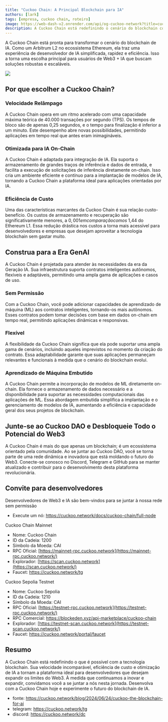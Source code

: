 ```yaml
---
title: "Cuckoo Chain: A Principal Blockchain para IA"
authors: [lark]
tags: [empresa, cuckoo chain, roteiro]
image: https://web-dash-v2.onrender.com/api/og-cuckoo-network?title=cuckoo-chain%3A%20A%20Principal%20Blockchain%20para%20IA
description: A Cuckoo Chain está redefinindo o cenário do blockchain com sua infraestrutura de ponta projetada para IA e Web3. Como um Arbitrum L2 no ecossistema Ethereum, a Cuckoo Chain oferece velocidades de transação ultrarrápidas, custos mínimos e capacidades robustas de IA, tornando-se a escolha ideal para desenvolvedores e inovadores no espaço Web3.
---
```


A Cuckoo Chain está pronta para transformar o cenário do blockchain de IA. Como um Arbitrum L2 no ecossistema Ethereum, ela traz uma experiência de desenvolvedor de IA simplificada, rapidez e eficiência. Isso a torna uma escolha principal para usuários de Web3 + IA que buscam soluções robustas e escaláveis.

![](https://cuckoo-network.b-cdn.net/cuckoo-chain-blockchain-for-ai.webp)

## Por que escolher a Cuckoo Chain?

### Velocidade Relâmpago

A Cuckoo Chain opera em um ritmo acelerado com uma capacidade máxima teórica de 40.000 transações por segundo (TPS). Os tempos de bloco são de apenas 0,25 segundos, e o tempo para finalização é inferior a um minuto. Este desempenho abre novas possibilidades, permitindo aplicações em tempo real que antes eram inimagináveis.

### Otimizada para IA On-Chain

A Cuckoo Chain é adaptada para integração de IA. Ela suporta o armazenamento de grandes traços de inferência e dados de entrada, e facilita a execução de solicitações de inferência diretamente on-chain. Isso cria um ambiente eficiente e contínuo para a implantação de modelos de IA, tornando a Cuckoo Chain a plataforma ideal para aplicações orientadas por IA.

### Eficiência de Custo

Uma das características marcantes da Cuckoo Chain é sua relação custo-benefício. Os custos de armazenamento e recuperação são significativamente menores, a $0,001 em comparação com os ~$1,44 do Ethereum L1. Essa redução drástica nos custos a torna mais acessível para desenvolvedores e empresas que desejam aproveitar a tecnologia blockchain sem gastar muito.

## Construa para a Era GenAI

A Cuckoo Chain é projetada para atender às necessidades da era da Geração IA. Sua infraestrutura suporta contratos inteligentes autônomos, flexíveis e adaptáveis, permitindo uma ampla gama de aplicações e casos de uso.

### Sem Permissão

Com a Cuckoo Chain, você pode adicionar capacidades de aprendizado de máquina (ML) aos contratos inteligentes, tornando-os mais autônomos. Esses contratos podem tomar decisões com base em dados on-chain em tempo real, permitindo aplicações dinâmicas e responsivas.

### Flexível

A flexibilidade da Cuckoo Chain significa que ela pode suportar uma ampla gama de cenários, incluindo aqueles imprevistos no momento da criação do contrato. Essa adaptabilidade garante que suas aplicações permaneçam relevantes e funcionais à medida que o cenário do blockchain evolui.

### Aprendizado de Máquina Embutido

A Cuckoo Chain permite a incorporação de modelos de ML diretamente on-chain. Ela fornece o armazenamento de dados necessário e a disponibilidade para suportar as necessidades computacionais das aplicações de ML. Essa abordagem embutida simplifica a implantação e o gerenciamento de modelos de IA, aumentando a eficiência e capacidade geral dos seus projetos de blockchain.

## Junte-se ao Cuckoo DAO e Desbloqueie Todo o Potencial do Web3

A Cuckoo Chain é mais do que apenas um blockchain; é um ecossistema orientado pela comunidade. Ao se juntar ao Cuckoo DAO, você se torna parte de uma rede dinâmica e inovadora que está moldando o futuro do Web3. Conecte-se conosco no Discord, Telegram e GitHub para se manter atualizado e contribuir para o desenvolvimento desta plataforma revolucionária.

## Convite para desenvolvedores

Desenvolvedores de Web3 e IA são bem-vindos para se juntar à nossa rede sem permissão

* Execute um nó: https://cuckoo.network/docs/cuckoo-chain/full-node

Cuckoo Chain Mainnet

- Nome: Cuckoo Chain
- ID da Cadeia: 1200
- Símbolo da Moeda: CAI
- RPC Oficial: [https://mainnet-rpc.cuckoo.network](https://mainnet-rpc.cuckoo.network/)
- Explorador: [https://scan.cuckoo.network](https://scan.cuckoo.network/)
- Faucet: https://cuckoo.network/tg

Cuckoo Sepolia Testnet

- Nome: Cuckoo Sepolia
- ID da Cadeia: 1210
- Símbolo da Moeda: CAI
- RPC Oficial: [https://testnet-rpc.cuckoo.network](https://testnet-rpc.cuckoo.network/)
- RPC Comercial: https://blockeden.xyz/api-marketplace/cuckoo-chain
- Explorador: [https://testnet-scan.cuckoo.network](https://testnet-scan.cuckoo.network/)
- Faucet: https://cuckoo.network/portal/faucet

## Resumo

A Cuckoo Chain está redefinindo o que é possível com a tecnologia blockchain. Sua velocidade incomparável, eficiência de custo e otimização de IA a tornam a plataforma ideal para desenvolvedores que desejam expandir os limites do Web3. À medida que continuamos a inovar e expandir, convidamos você a se juntar a nós nesta jornada. Desenvolva com a Cuckoo Chain hoje e experimente o futuro do blockchain de IA.

- fonte: https://cuckoo.network/blog/2024/06/24/cuckoo-the-blockchain-for-ai
- telegram: https://cuckoo.network/tg
- discord: https://cuckoo.network/dc
